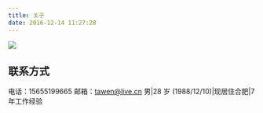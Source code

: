 ```yaml
---
title: 关于
date: 2016-12-14 11:27:28
---
```

<img src= "https://tawen.github.io/img/about.jpg" />

## 联系方式
电话：15655199665
邮箱：tawen@live.cn
男|28 岁 (1988/12/10)|现居住合肥|7年工作经验